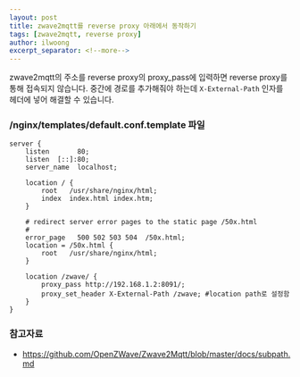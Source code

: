 ```yaml
---
layout: post
title: zwave2mqtt를 reverse proxy 아래에서 동작하기
tags: [zwave2mqtt, reverse proxy]
author: ilwoong
excerpt_separator: <!--more-->
---
```


zwave2mqtt의 주소를 reverse proxy의 proxy_pass에 입력하면 reverse proxy를 통해 접속되지 않습니다. 중간에 경로를 추가해줘야 하는데 ```X-External-Path``` 인자를 헤더에 넣어 해결할 수 있습니다.

<!--more-->

### /nginx/templates/default.conf.template 파일

```nginx
server {
    listen       80;
    listen  [::]:80;
    server_name  localhost;

    location / {
        root   /usr/share/nginx/html;
        index  index.html index.htm;
    }

    # redirect server error pages to the static page /50x.html
    #
    error_page   500 502 503 504  /50x.html;
    location = /50x.html {
        root   /usr/share/nginx/html;
    }

    location /zwave/ {
        proxy_pass http://192.168.1.2:8091/;
        proxy_set_header X-External-Path /zwave; #location path로 설정함
    }
}

```

### 참고자료

- https://github.com/OpenZWave/Zwave2Mqtt/blob/master/docs/subpath.md